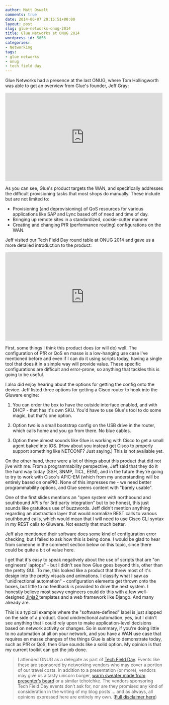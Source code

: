 ```yaml
---
author: Matt Oswalt
comments: true
date: 2014-06-07 20:15:51+00:00
layout: post
slug: glue-networks-onug-2014
title: Glue Networks at ONUG 2014
wordpress_id: 5856
categories:
- Networking
tags:
- glue networks
- onug
- tech field day
---
```


Glue Networks had a presence at the last ONUG, where Tom Hollingworth was able to get an overview from Glue's founder, Jeff Gray:

<iframe src="https://player.vimeo.com/video/80380278" width="500" height="281" frameborder="0" webkitallowfullscreen mozallowfullscreen allowfullscreen></iframe>

As you can see, Glue's product targets the WAN, and specifically addresses the difficult provisioning tasks that most shops do manually. These include but are not limited to:

  * Provisioning (and deprovisioning) of QoS resources for various applications like SAP and Lync based off of need and time of day.
  * Bringing up remote sites in a standardized, cookie-cutter manner	
  * Creating and changing PfR (performance routing) configurations on the WAN.

Jeff visited our Tech Field Day round table at ONUG 2014 and gave us a more detailed introduction to the product:

<iframe src="https://player.vimeo.com/video/94543395" width="500" height="281" frameborder="0" webkitallowfullscreen mozallowfullscreen allowfullscreen></iframe>

First, some things I think this product does (or will do) well. The configuration of PfR or QoS en masse is a low-hanging use case I've mentioned before and even if I can do it using scripts today, having a single tool that does it in a simple way will provide value. These specific configurations are difficult and error-prone, so anything that tackles this is going to be useful.

I also did enjoy hearing about the options for getting the config onto the device. Jeff listed three options for getting a Cisco router to hook into the Gluware engine:

  1. You can order the box to have the outside interface enabled, and with DHCP - that has it's own SKU. You'd have to use Glue's tool to do some magic, but that's one option.
	
  2. Option two is a small bootstrap config on the USB drive in the router, which calls home and you go from there. No blue cables.
	
  3. Option three almost sounds like Glue is working with Cisco to get a small agent baked into IOS. (How about you instead get Cisco to properly support something like NETCONF? Just saying.) This is not available yet.

On the other hand, there were a lot of things about this product that did not jive with me. From a programmability perspective, Jeff said that they do it the hard way today (SSH, SNMP, TICL, EEM), and in the future they're going to try to work with Cisco's APIC-EM (which from my understanding will be entirely based on onePK). None of this impresses me - we need better programmability options, and Glue seems content with "barely usable".

One of the first slides mentions an "open system with northbound and southbound API's for 3rd party integration" but to be honest, this just sounds like gratuitous use of buzzwords. Jeff didn't mention anything regarding an abstraction layer that would normalize REST calls to various southbound calls, which would mean that I will need to use Cisco CLI syntax in my REST calls to Gluware. Not exactly that much better.

Jeff also mentioned their software does some kind of configuration error checking, but I failed to ask how this is being done. I would be glad to hear from someone in the comment section below on this topic, since there could be quite a bit of value here.

I get that it's easy to speak negatively about the use of scripts that are "on engineers' laptops" - but I didn't see how Glue goes beyond this, other than the pretty GUI. To me, this looked like a product that threw most of it's design into the pretty visuals and animations. I classify what I saw as "unidirectional automation" - configuration elements get thrown onto the boxes, but little to no feedback is provided to drive the next system. I honestly believe most savvy engineers could do this with a few well-designed [Jinja2 ](http://keepingitclassless.net/2014/03/network-config-templates-jinja2/)templates and a web framework like Django. And many already are.

This is a typical example where the "software-defined" label is just slapped on the side of a product. Good unidirectional automation, yes, but I didn't see anything that I could rely upon to make application-level decisions based on network activity or changes. So in summary, if you're doing little to no automation at all on your network, and you have a WAN use case that requires en masse changes of the things Glue is able to demonstrate today, such as PfR or QoS, then Glue sounds like a solid option. My opinion is that my current toolkit can get the job done.

> I attended ONUG as a delegate as part of [Tech Field Day](http://techfieldday.com/about/). Events like these are sponsored by networking vendors who may cover a portion of our travel costs. In addition to a presentation (or more), vendors may give us a tasty unicorn burger, [warm sweater made from presenter’s beard](http://www.youtube.com/watch?v=oQrJk9JzW8o) or a similar tchotchke. The vendors sponsoring Tech Field Day events don’t ask for, nor are they promised any kind of consideration in the writing of my blog posts … and as always, all opinions expressed here are entirely my own. ([Full disclaimer here](http://keepingitclassless.net/disclaimers/))
